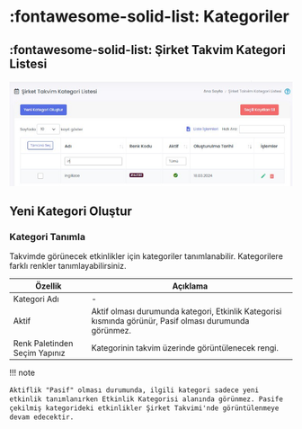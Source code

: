 # :fontawesome-solid-list: Kategoriler

## :fontawesome-solid-list: Şirket Takvim Kategori Listesi

![](./images/kategoriListesi.jpg)

## Yeni Kategori Oluştur

### <a name="haber-tanimla"></a>Kategori Tanımla

Takvimde görünecek etkinlikler için kategoriler tanımlanabilir. Kategorilere farklı renkler tanımlayabilirsiniz.

| Özellik                       | Açıklama                                                     |
| ----------------------------- | ------------------------------------------------------------ |
| Kategori Adı                  | -                                                            |
| Aktif                         | Aktif olması durumunda kategori, Etkinlik Kategorisi kısmında görünür, Pasif olması durumunda görünmez. |
| Renk Paletinden Seçim Yapınız | Kategorinin takvim üzerinde görüntülenecek rengi.            |

!!! note

    Aktiflik "Pasif" olması durumunda, ilgili kategori sadece yeni etkinlik tanımlanırken Etkinlik Kategorisi alanında görünmez. Pasife çekilmiş kategorideki etkinlikler Şirket Takvimi'nde görüntülenmeye devam edecektir.
